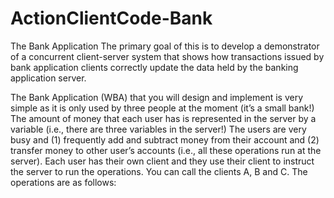 # ActionClientCode-Bank
 
The Bank Application
The primary goal of this is to develop a demonstrator of a concurrent client-server system that shows how transactions issued by bank application clients correctly update the data held by the banking application server.

The  Bank Application (WBA) that you will design and implement is very simple as it is only used by three people at the moment (it’s a small bank!)  The amount of money that each user has is represented in the server by a variable (i.e., there are three variables in the server!)  The users are very busy and (1) frequently add and subtract money from their account and (2) transfer money to other user’s accounts (i.e., all these operations run at the server).  Each user has their own client and they use their client to instruct the server to run the operations. You can call the clients A, B and C. The operations are as follows:
